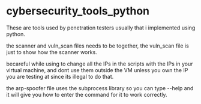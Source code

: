 # cybersecurity_tools_python
These are tools used by penetration testers usually that i implemented using python.

the scanner and vuln_scan files needs to be together, the vuln_scan file is just to show how the scanner works.

becareful while using to change all the IPs in the scripts with the IPs in your virtual machine, and dont use them outside the VM unless you own the IP you are testing at since its illegal to do that.

the arp-spoofer file uses the subprocess library so you can type --help and it will give you how to enter the command for it to work correctly.
